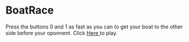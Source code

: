 BoatRace
========

Press the buttons 0 and 1 as fast as you can to get your boat to the other side before your oponnent. 
Click <a href = "https://github.com/savera/BoatRace/blob/master/BoatRace/Boat%20Race.jar?raw=true"> Here </a> to play.
